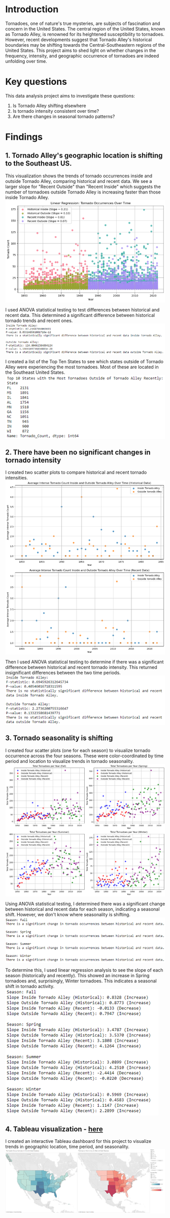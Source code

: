 # Introduction

Tornadoes, one of nature's true mysteries, are subjects of fascination and concern in the United States. The central region of the United States, known as Tornado Alley, is renowned for its heightened susceptibility to tornadoes. However, recent developments suggest that Tornado Alley's historical boundaries may be shifting towards the Central-Southeastern regions of the United States. This project aims to shed light on whether changes in the frequency, intensity, and geographic occurrence of tornadoes are indeed unfolding over time.
<br>

# Key questions

This data analysis project aims to investigate these questions:

1. Is Tornado Alley shifting elsewhere
2. Is tornado intensity consistent over time?
3. Are there changes in seasonal tornado patterns?

# Findings

## 1. Tornado Alley's geographic location is shifting to the Southeast US.
This visualization shows  the trends of tornado occurrences inside and outside Tornado Alley, comparing historical and recent data. We see a larger slope for "Recent Outside" than "Recent Inside" which suggests the number of tornadoes outside Tornado Alley is increasing faster than those inside Tornado Alley. 
<img align="center" src="images/Linear_Regression_Occurrence_Results.png">
<br>

I used ANOVA statistical testing to test differences between historical and recent data. This determined a significant difference between historical tornado trends and recent ones.
<img align="center" src="images/ANOVA_Occurrences_Results.png">
<br>

I created a list of the Top Ten States to see which states outside of Tornado Alley were experiencing the most tornadoes. Most of these are located in the Southeast United States.
<br>
<img align="center" src="images/Top_10_New_Tornado_States.png">
<br>

## 2. There have been no significant changes in tornado intensity
I created two scatter plots to compare historical and recent tornado intensities. 
<img align="center" src="images/Historical_Tornado_Intensity.png">
<img align="center" src="images/Recent_Tornado_Intensity.png">

Then I used ANOVA statistical testing to determine if there was a significant difference between historical and recent tornado intensity. This returned insignificant differences between the two time periods.
<img align="center" src="images/ANOVA_Intensity_Results.png">
<br>

## 3. Tornado seasonality is shifting
I created four scatter plots (one for each season) to visualize tornado occurrence across the four seasons. These were color-coordinated by time period and location to visualize trends in tornado seasonality.
<br>
<img align="center" src="images/Seasonality_Scatter_Plot.png">

Using ANOVA statistical testing, I determined there was a significant change between historical and recent data for each season, indicating a seasonal shift. However, we don't know where seasonality is shifting. 
<br>
<img align="center" src="images/ANOVA_Seasonality_Results.png">

To determine this, I used linear regression analysis to see the slope of each season (historically and recently). This showed an increase in Spring tornadoes and, surprisingly, Winter tornadoes. This indicates a seasonal shift in tornado activity. 
<br>
<img align="center" src="images/Linear_Regression_Seasonality_Results.png">

## 4. Tableau visualization - <a href="https://public.tableau.com/shared/SBSB4JS3X?:display_count=n&:origin=viz_share_link">here</a>
I created an interactive Tableau dashboard for this project to visualize trends in geographic location, time period, and seasonality. 
<img align="center" src="images/Tornado_Tableau.png">
